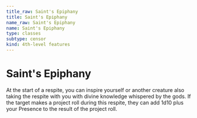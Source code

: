 ```yaml
---
title_raw: Saint's Epiphany
title: Saint's Epiphany
name_raw: Saint's Epiphany
name: Saint's Epiphany
type: classes
subtype: censor
kind: 4th-level features
---
```


# Saint's Epiphany

At the start of a respite, you can inspire yourself or another creature also taking the respite with you with divine knowledge whispered by the gods. If the target makes a project roll during this respite, they can add 1d10 plus your Presence to the result of the project roll.
